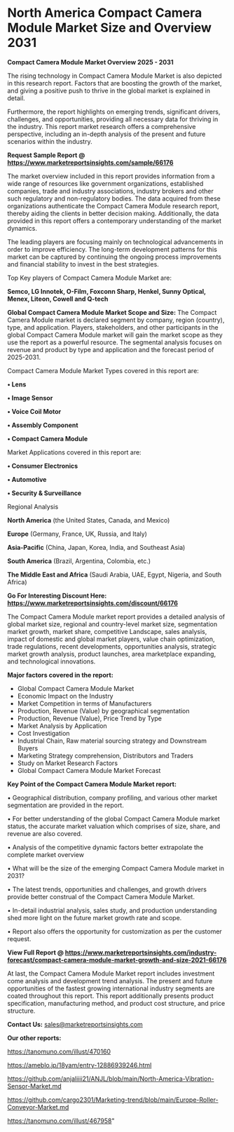 # North America Compact Camera Module Market Size and Overview 2031

<Strong> Compact Camera Module Market Overview 2025 - 2031</strong>

The rising technology in Compact Camera Module Market is also depicted in this research report. Factors that are boosting the growth of the market, and giving a positive push to thrive in the global market is explained in detail.

Furthermore, the report highlights on emerging trends, significant drivers, challenges, and opportunities, providing all necessary data for thriving in the industry. This report market research offers a comprehensive perspective, including an in-depth analysis of the present and future scenarios within the industry.

<strong>Request Sample Report @ <a href=https://www.marketreportsinsights.com/sample/66176>https://www.marketreportsinsights.com/sample/66176</a></strong>

The market overview included in this report provides information from a wide range of resources like government organizations, established companies, trade and industry associations, industry brokers and other such regulatory and non-regulatory bodies. The data acquired from these organizations authenticate the Compact Camera Module research report, thereby aiding the clients in better decision making. Additionally, the data provided in this report offers a contemporary understanding of the market dynamics.

The leading players are focusing mainly on technological advancements in order to improve efficiency. The long-term development patterns for this market can be captured by continuing the ongoing process improvements and financial stability to invest in the best strategies.

Top Key players of Compact Camera Module Market are:

<strong>Semco, LG Innotek, O-Film, Foxconn Sharp, Henkel, Sunny Optical, Menex, Liteon, Cowell and Q-tech</strong>

<strong><b>Global Compact Camera Module Market Scope and Size:</b></strong>
The Compact Camera Module market is declared segment by company, region (country), type, and application. Players, stakeholders, and other participants in the global Compact Camera Module market will gain the market scope as they use the report as a powerful resource. The segmental analysis focuses on revenue and product by type and application and the forecast period of 2025-2031.

Compact Camera Module Market Types covered in this report are:

<strong>• Lens

• Image Sensor

• Voice Coil Motor

• Assembly Component

• Compact Camera Module</strong>

Market Applications covered in this report are:

<strong>• Consumer Electronics

• Automotive

• Security & Surveillance</strong> 

Regional Analysis

<strong>North America</strong> (the United States, Canada, and Mexico)

<strong>Europe</strong> (Germany, France, UK, Russia, and Italy)

<strong>Asia-Pacific</strong> (China, Japan, Korea, India, and Southeast Asia)

<strong>South America</strong> (Brazil, Argentina, Colombia, etc.)

<strong>The Middle East and Africa</strong> (Saudi Arabia, UAE, Egypt, Nigeria, and South Africa)

<strong>Go For Interesting Discount Here: <a href=https://www.marketreportsinsights.com/discount/66176>https://www.marketreportsinsights.com/discount/66176</a></strong>

The Compact Camera Module market report provides a detailed analysis of global market size, regional and country-level market size, segmentation market growth, market share, competitive Landscape, sales analysis, impact of domestic and global market players, value chain optimization, trade regulations, recent developments, opportunities analysis, strategic market growth analysis, product launches, area marketplace expanding, and technological innovations.

<strong><b>Major factors covered in the report:</b></strong>
<ul>
  <li>Global Compact Camera Module Market </li>
  <li>Economic Impact on the Industry</li>
  <li>Market Competition in terms of Manufacturers</li>
  <li>Production, Revenue (Value) by geographical segmentation</li>
  <li>Production, Revenue (Value), Price Trend by Type</li>
  <li>Market Analysis by Application</li>
  <li>Cost Investigation</li>
  <li>Industrial Chain, Raw material sourcing strategy and Downstream Buyers</li>
  <li>Marketing Strategy comprehension, Distributors and Traders</li>
  <li>Study on Market Research Factors</li>
  <li>Global Compact Camera Module Market Forecast</li>
</ul>

<strong><b>Key Point of the Compact Camera Module Market report:</b></strong>

• Geographical distribution, company profiling, and various other market segmentation are provided in the report.

• For better understanding of the global Compact Camera Module market status, the accurate market valuation which comprises of size, share, and revenue are also covered.

• Analysis of the competitive dynamic factors better extrapolate the complete market overview

• What will be the size of the emerging Compact Camera Module market in 2031?

• The latest trends, opportunities and challenges, and growth drivers provide better construal of the Compact Camera Module Market.

• In-detail industrial analysis, sales study, and production understanding shed more light on the future market growth rate and scope.

• Report also offers the opportunity for customization as per the customer request.

<strong><b>View Full Report @ <a href=https://www.marketreportsinsights.com/industry-forecast/compact-camera-module-market-growth-and-size-2021-66176>https://www.marketreportsinsights.com/industry-forecast/compact-camera-module-market-growth-and-size-2021-66176</a></b></strong>


At last, the Compact Camera Module Market report includes investment come analysis and development trend analysis. The present and future opportunities of the fastest growing international industry segments are coated throughout this report. This report additionally presents product specification, manufacturing method, and product cost structure, and price structure.

<strong>Contact Us:</strong>
sales@marketreportsinsights.com

<strong>Our other reports:</strong>

<a href=https://tanomuno.com/illust/470160>https://tanomuno.com/illust/470160</a>

<a href=https://ameblo.jp/18yam/entry-12886939246.html>https://ameblo.jp/18yam/entry-12886939246.html</a>

<a href=https://github.com/anjaliiii21/ANJL/blob/main/North-America-Vibration-Sensor-Market.md>https://github.com/anjaliiii21/ANJL/blob/main/North-America-Vibration-Sensor-Market.md</a>

<a href=https://github.com/cargo2301/Marketing-trend/blob/main/Europe-Roller-Conveyor-Market.md>https://github.com/cargo2301/Marketing-trend/blob/main/Europe-Roller-Conveyor-Market.md</a>

<a href=https://tanomuno.com/illust/467958>https://tanomuno.com/illust/467958</a>"
